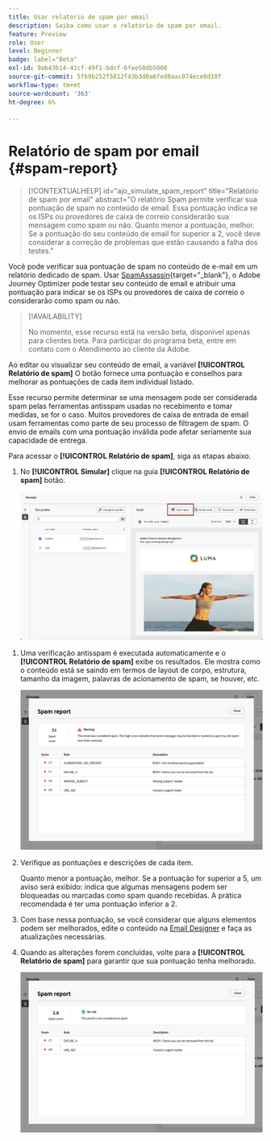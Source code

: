 ```yaml
---
title: Usar relatório de spam por email
description: Saiba como usar o relatório de spam por email.
feature: Preview
role: User
level: Beginner
badge: label="Beta"
exl-id: 9ab43b14-41cf-49f1-bdcf-6fee58db5000
source-git-commit: 5f69b252f5812f43b3d0a6fed0aac074ece0d10f
workflow-type: tm+mt
source-wordcount: '363'
ht-degree: 6%

---
```


# Relatório de spam por email {#spam-report}

>[!CONTEXTUALHELP]
>id="ajo_simulate_spam_report"
>title="Relatório de spam por email"
>abstract="O relatório Spam permite verificar sua pontuação de spam no conteúdo de email. Essa pontuação indica se os ISPs ou provedores de caixa de correio considerarão sua mensagem como spam ou não. Quanto menor a pontuação, melhor. Se a pontuação do seu conteúdo de email for superior a 2, você deve considerar a correção de problemas que estão causando a falha dos testes."

Você pode verificar sua pontuação de spam no conteúdo de e-mail em um relatório dedicado de spam. Usar [SpamAssassin](https://spamassassin.apache.org/){target="_blank"}, o Adobe Journey Optimizer pode testar seu conteúdo de email e atribuir uma pontuação para indicar se os ISPs ou provedores de caixa de correio o considerarão como spam ou não.

>[!AVAILABILITY]
>
>No momento, esse recurso está na versão beta, disponível apenas para clientes beta. Para participar do programa beta, entre em contato com o Atendimento ao cliente da Adobe.

Ao editar ou visualizar seu conteúdo de email, a variável **[!UICONTROL Relatório de spam]** O botão fornece uma pontuação e conselhos para melhorar as pontuações de cada item individual listado.

Esse recurso permite determinar se uma mensagem pode ser considerada spam pelas ferramentas antisspam usadas no recebimento e tomar medidas, se for o caso. Muitos provedores de caixa de entrada de email usam ferramentas como parte de seu processo de filtragem de spam. O envio de emails com uma pontuação inválida pode afetar seriamente sua capacidade de entrega.

Para acessar o **[!UICONTROL Relatório de spam]**, siga as etapas abaixo.

1. No **[!UICONTROL Simular]** clique na guia **[!UICONTROL Relatório de spam]** botão.

   ![](assets/spam-report-button.png)

<!--
    You can also open the [Email Designer](../email/content-from-scratch.md), click the **[!UICONTROL More]** button and select **[!UICONTROL Check spam score]** from the menu.

    ![](assets/spam-report-check-score.png)
-->

1. Uma verificação antisspam é executada automaticamente e o **[!UICONTROL Relatório de spam]** exibe os resultados. Ele mostra como o conteúdo está se saindo em termos de layout de corpo, estrutura, tamanho da imagem, palavras de acionamento de spam, se houver, etc.

   ![](assets/spam-report-high-score.png)

1. Verifique as pontuações e descrições de cada item.

   Quanto menor a pontuação, melhor. Se a pontuação for superior a 5, um aviso será exibido: indica que algumas mensagens podem ser bloqueadas ou marcadas como spam quando recebidas. A prática recomendada é ter uma pontuação inferior a 2.

1. Com base nessa pontuação, se você considerar que alguns elementos podem ser melhorados, edite o conteúdo na [Email Designer](../email/content-from-scratch.md) e faça as atualizações necessárias.

1. Quando as alterações forem concluídas, volte para a **[!UICONTROL Relatório de spam]** para garantir que sua pontuação tenha melhorado.

   ![](assets/spam-report-low-score.png)

<!--You can also check the message's alerts for warnings on potential risk of spam detection. Follow the steps below.

1. Click the **[!UICONTROL Alerts]** button on top right of the screen. [Learn more on email alerts](../email/create-email.md#check-email-alerts)

1. If **[!UICONTROL Spam checker alert]** is displayed, you should check your content for a potential risk of spam using the **[!UICONTROL Spam report]** feature as detailed above.

    ![](assets/spam-report-alert.png)
-->
